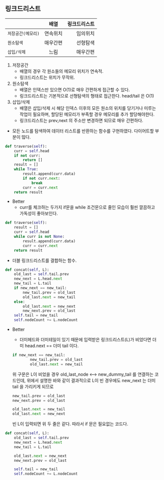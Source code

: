 링크드리스트
------
|  | 배열 | 링크드리스트 |
|---|:---:|---:|
`저장공간(메모리)` | 연속위치 | 임의위치 |
`원소탐색` | 매우간편 | 선형탐색 |
`삽입/삭제` | 느림 | 매우간편

1. 저장공간
    - 배열의 경우 각 원소들의 메모리 위치가 연속적.
    - 링크드리스트는 위치가 무작위.
2. 원소탐색
    - 배열은 인덱스만 있으면 O(1)로 매우 간편하게 접근할 수 있다.
    - 링크드리스트는 기본적으로 선형탐색의 형태로 접근한다. head/tail 은 O(1)
3. 삽입/삭제
    - 배열은 삽입/삭제 시 해당 인덱스 이후의 모든 원소의 위치를 당기거나 미루는 작업이 필요하며, 할당된 메모리가 부족할 경우 메모리를 추가 할당해야한다.
    - 링크드리스트는 prev,next 의 주소만 변경하면 되므로 매우 간편하다.
    

* 모든 노드를 탐색하여 데이터 리스트를 반환하는 함수를 구현하였다. 다이어트할 부분이 많다.
```python
def traverse(self):
    curr = self.head
    if not curr:
        return []
    result = []
    while True:
        result.append(curr.data)
        if not curr.next:
            break
        curr = curr.next
    return result
```

* Better
    * curr를 체크하는 두가지 if문을 while 조건문으로 줄인 모습이 훨씬 깔끔하고 가독성이 좋아보인다.
```python
def traverse(self):
    result = []
    curr = self.head
    while curr is not None:
        result.append(curr.data)
        curr = curr.next
    return result
```

* 더블 링크드리스트를 결합하는 함수.
```python
def concat(self, L):
    old_last = self.tail.prev
    new_next = L.head.next
    new_tail = L.tail
    if new_next == new_tail:
        new_tail.prev = old_last
        old_last.next = new_tail
    else:
        old_last.next = new_next
        new_next.prev = old_last
    self.tail = new_tail
    self.nodeCount += L.nodeCount
```
* Better
    * 더미헤드와 더미테일이 있기 때문에 입력받은 링크드리스트(L)가 비었다면 더미 head.next == 더미 tail 이다. 
     
    ```python
    if new_next == new_tail:
            new_tail.prev = old_last
            old_last.next = new_tail
    ```   
    위 구문은 L이 비었을 경우 old_last_node <--> new_dummy_tail 를 연결하는 코드인데,
    위에서 설명한 바와 같이 결과적으로 L이 빈 경우에도 new_next 는 더미 tail 을 가리키게 되므로 
    ```python
    new_tail.prev = old_last
    new_next.prev = old_last
  
    old_last.next = new_tail 
    old_last.next = new_next 
    ```
    빈 L이 입력되면 위 두 줄은 같다. 따라서 if 문은 필요없는 코드다.
```python
def concat(self, L):
    old_last = self.tail.prev
    new_next = L.head.next
    new_tail = L.tail

    old_last.next = new_next
    new_next.prev = old_last

    self.tail = new_tail
    self.nodeCount += L.nodeCount
```
